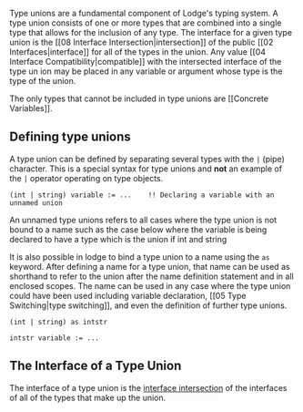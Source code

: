 Type unions are a fundamental component of Lodge's typing system. A type union consists of one or more types that are combined into a single type that allows for the inclusion of any type. The interface for a given type union is the [[08 Interface Intersection|intersection]] of the public [[02 Interfaces|interface]] for all of the types in the union. Any value [[04 Interface Compatibility|compatible]] with the intersected interface of the type un ion may be placed in any variable or argument whose type is the type of the union.

The only types that cannot be included in type unions are [[Concrete Variables]].

## Defining type unions


A type union can be defined by separating several types with the `|` (pipe) character. This is a special syntax for type unions and **not** an example of the `|` operator operating on type objects.

``` Lodge
(int | string) variable := ...    !! Declaring a variable with an unnamed union
```
An unnamed type unions refers to all cases where the type union is not bound to a name such as the case below where the variable is being declared to have a type which is the union if int and string



It is also possible in lodge to bind a type union to a name using the `as` keyword. After defining a name for a type union, that name can be used as shorthand to refer to the union after the name definition statement and in all enclosed scopes. The name can be used in any case where the type union could have been used including variable declaration, [[05 Type Switching|type switching]], and even the definition of further type unions.
``` Lodge
(int | string) as intstr

intstr variable := ...
```


## The Interface of a Type Union
The interface of a type union is the [interface intersection](08%20Interface%20Intersection.md) of the interfaces of all of the types that make up the union.
